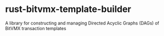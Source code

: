 # rust-bitvmx-template-builder
A library for constructing and managing Directed Acyclic Graphs (DAGs) of BitVMX transaction templates
